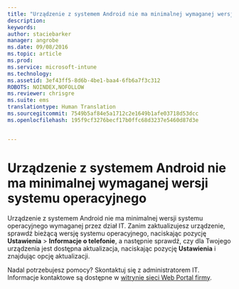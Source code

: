 ```yaml
---
title: "Urządzenie z systemem Android nie ma minimalnej wymaganej wersji systemu operacyjnego | Microsoft Intune"
description: 
keywords: 
author: staciebarker
manager: angrobe
ms.date: 09/08/2016
ms.topic: article
ms.prod: 
ms.service: microsoft-intune
ms.technology: 
ms.assetid: 3ef43ff5-8d6b-4be1-baa4-6fb6a7f3c312
ROBOTS: NOINDEX,NOFOLLOW
ms.reviewer: chrisgre
ms.suite: ems
translationtype: Human Translation
ms.sourcegitcommit: 7549b5af84e5a1712c2e1649b1afe03718d53dcc
ms.openlocfilehash: 195f9cf3276becf17b0ffc68d3237e5460d87d3e


---
```



# Urządzenie z systemem Android nie ma minimalnej wymaganej wersji systemu operacyjnego

Urządzenie z systemem Android nie ma minimalnej wersji systemu operacyjnego wymaganej przez dział IT. Zanim zaktualizujesz urządzenie, sprawdź bieżącą wersję systemu operacyjnego, naciskając pozycję **Ustawienia** &gt; **Informacje o telefonie**, a następnie sprawdź, czy dla Twojego urządzenia jest dostępna aktualizacja, naciskając pozycję **Ustawienia** i znajdując opcję aktualizacji.

Nadal potrzebujesz pomocy? Skontaktuj się z administratorem IT. Informacje kontaktowe są dostępne w [witrynie sieci Web Portal firmy](http://portal.manage.microsoft.com).




<!--HONumber=Sep16_HO2-->



